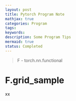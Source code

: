 ```yaml
---
layout: post
title: Pytorch Program Note
mathjax: true
categories: Program
tags:
keywords:
description: Some Program Tips
mermaid: true
status: Completed
---
```


> F - torch.nn.functional

# F.grid_sample
xx